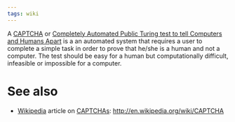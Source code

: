 ```yaml
---
tags: wiki
---
```


A [CAPTCHA](/wiki/CAPTCHA) or [Completely Automated Public Turing test to tell Computers and Humans Apart](/wiki/Completely_Automated_Public_Turing_test_to_tell_Computers_and_Humans_Apart) is a an automated system that requires a user to complete a simple task in order to prove that he/she is a human and not a computer. The test should be easy for a human but computationally difficult, infeasible or impossible for a computer.

# See also

-   [Wikipedia](/wiki/Wikipedia) article on [CAPTCHAs](/wiki/CAPTCHAs): <http://en.wikipedia.org/wiki/CAPTCHA>
